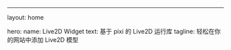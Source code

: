 ---
layout: home

hero:
  name: Live2D Widget
  text: 基于 pixi 的 Live2D 运行库
  tagline: 轻松在你的网站中添加 Live2D 模型